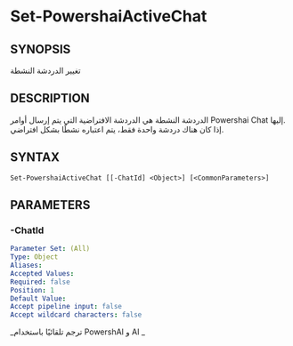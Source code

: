 ﻿---
external help file: powershai-help.xml
schema: 2.0.0
powershai: true
---

# Set-PowershaiActiveChat

## SYNOPSIS <!--!= @#Synop !-->
تغيير الدردشة النشطة

## DESCRIPTION <!--!= @#Desc !-->
الدردشة النشطة هي الدردشة الافتراضية التي يتم إرسال أوامر Powershai Chat إليها.  
إذا كان هناك دردشة واحدة فقط، يتم اعتباره نشطًا بشكل افتراضي.

## SYNTAX <!--!= @#Syntax !-->

```
Set-PowershaiActiveChat [[-ChatId] <Object>] [<CommonParameters>]
```

## PARAMETERS <!--!= @#Params !-->

### -ChatId

```yml
Parameter Set: (All)
Type: Object
Aliases: 
Accepted Values: 
Required: false
Position: 1
Default Value: 
Accept pipeline input: false
Accept wildcard characters: false
```




<!--PowershaiAiDocBlockStart-->
_ترجم تلقائيًا باستخدام PowershAI و AI 
_
<!--PowershaiAiDocBlockEnd-->
